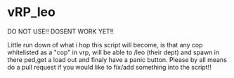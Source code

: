 # vRP_leo

DO NOT USE!! DOSENT WORK YET!!

Little run down of what i hop this script will become, is that any cop whitelisted as a "cop" in vrp, will be able to 
/leo (their dept) and spawn in there ped,get a load out and finaly have a panic button. Please by all means do a pull 
request if you would like to fix/add something into the script!!
